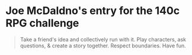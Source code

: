 # Joe McDaldno's entry for the 140c RPG challenge

> Take a friend's idea and collectively run with it. Play characters, ask
> questions, & create a story together. Respect boundaries. Have fun.
